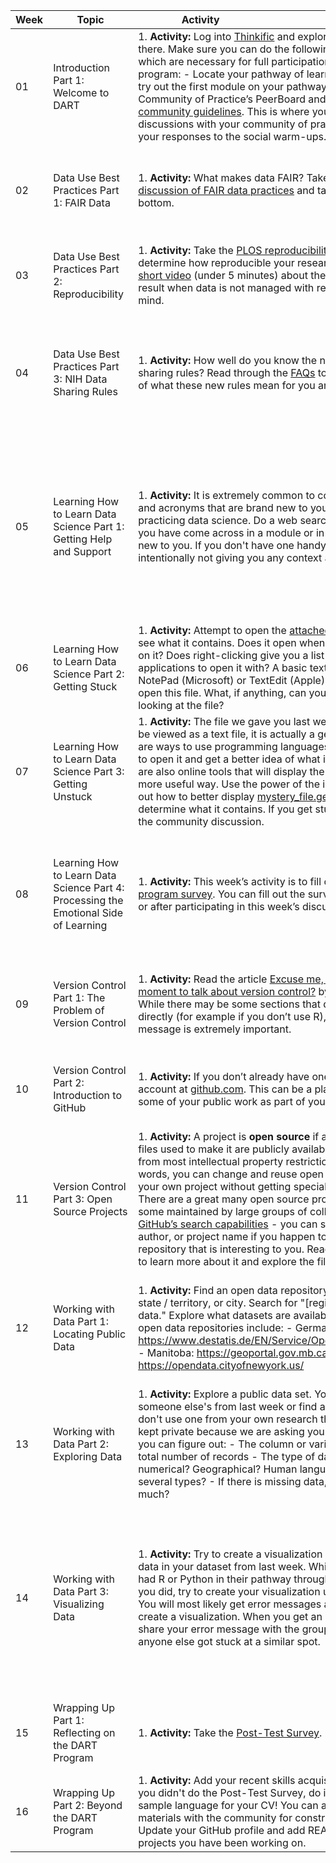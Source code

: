 | Week | <div style="width:120px">Topic</div> | <div style="width:200px">Activity</div> | <div style="width:200px">Warm-Up</div> | <div style="width:400px">Discussion Topic</div> | <div style="width:200px">Extra</div> |
| ---- | ---- | ---- | ---- | ---- | ---- |
|01| Introduction Part 1: Welcome to DART | 1. **Activity:** Log into [Thinkific](https://dart-program.thinkific.com/) and explore what you find there. Make sure you can do the following two things which are necessary for full participation in the DART program: - Locate your pathway of learning modules and try out the first module on your pathway. - Locate your Community of Practice’s PeerBoard and [read the community guidelines](https://dart-program.thinkific.com/pages/communities-of-practice?path=post--1501091728). This is where you will be having discussions with your community of practice and sharing your responses to the social warm-ups. | 2. **Social Warm-Up:** Introduce yourself in your community’s PeerBoard. Who are you and why did you sign up for the DART program?| 3. **Discussion Topic:** Find a module in your pathway that you are particularly excited about and share why it is exciting. Note that not everyone in your community is on the same pathway, so you might be excited about a module that someone else doesn't have assigned. **Post your own answer on PeerBoard and respond to someone else’s post.**| 4. **Planning:** If you want to meet synchronously with members of your Community of Practice, start to plan that now. What are good times to meet?
|02| Data Use Best Practices Part 1: FAIR Data | 1. **Activity:** What makes data FAIR? Take a look at this [discussion of FAIR data practices](http://www.fosteropenscience.eu/learning/assessing-the-fairness-of-data) and take the quiz at the bottom. | 2. **Social Warm-Up:** Is it "the data is" or "the data are," i.e. is the word data singular or plural? And does your belief match the way the words naturally come out of your mouth in conversation?| 3. **Discussion Topic:** Share a way in which you have benefited by working with FAIR data, or a time in which you would have benefited had a data set followed the rules of FAIR. Have others experienced similar situations?| 4. **Explore Further:** (Optional) For a much more in-depth discussion of FAIR data, check out the [FAIR Data 101](https://au-research.github.io/FAIR-data-101-training/) course offered by the Australian Research Data Commons.
|03| Data Use Best Practices Part 2: Reproducibility | 1. **Activity:** Take the [PLOS reproducibility assessment](https://plos.org/reproducibility-assessment/) to determine how reproducible your research is. Watch this [short video](https://m.youtube.com/watch?v=66oNv_DJuPc) (under 5 minutes) about the frustrations that result when data is not managed with reproducibility in mind. | 2. **Social Warm-Up:** Find and post a cartoon about data. You might already have a favorite, or you can search the internet for “data cartoons.” Many of the DART team’s favorites are by Randall Munroe of [xkcd.com](xkcd.com).| 3. **Discussion Topic:** What did you learn about how reproducible your research is? Are there things you want to start implementing or things that you have already implemented to make your research reproducible? See what others have already done and ask for advice.| 4. **Explore Further:** (Optional) Learn about the Center for Open Science’s [Reproducibility Project: Cancer Biology](https://www.cos.io/rpcb).
|04| Data Use Best Practices Part 3: NIH Data Sharing Rules | 1. **Activity:** How well do you know the new 2023 NIH data sharing rules? Read through the [FAQs](https://sharing.nih.gov/faqs#/data-management-and-sharing-policy.htm) to get an overview of what these new rules mean for you and your work. | 2. **Social Warm-Up:** Give a six word description of what you do. This could be silly or serious, and certainly won’t be long enough to get into much detail. Examples might be: - “Teach biomedical researchers to “data” better.” - “Make mice sick, learn about cancer.” - “Stain kids to see their organs.”| 3. **Discussion Topic:** Pick something new you learned from the NIH data sharing rules and share it with your community of practice. Does your lab have a plan in place? Are there practices that will have to change to comply with these new policies?|
|05| Learning How to Learn Data Science Part 1: Getting Help and Support | 1. **Activity:** It is extremely common to come across words and acronyms that are brand new to you when learning or practicing data science. Do a web search for something you have come across in a module or in your work that is new to you. If you don't have one handy, try JSON. We are intentionally not giving you any context about "JSON." | 2. **Social Warm-Up:** What webpage cheat sheets do you keep coming back to? Or do you have any phrases or commands that you do a web search on every time you need to use them?| 3. **Discussion Topic:** There is a lot of information on the internet and web searches can be a very effective way to learn. However different sites and platforms have different tones and expectations. Stack Exchange, for example, has abundant information and a very active community of users answering questions, but can also be an unfriendly place. Think about the search results you got in the activity when discussing the following questions: - What types of answers were most understandable and useful to you? - Do you have any instructions or guidelines for how to answer programming questions kindly and constructively? - What style of response makes you feel most comfortable asking your own questions?| 4. **Explore Further:** (Optional) Read this article on Medium about [how to ask for programming help in public forums](https://medium.com/the-self-taught-programmer/as-a-new-programmer-asking-for-help-is-intimidating-5188a0f62ab9). The author is making an effort to be warm and welcoming to new programmers while providing useful advice. Do you find they achieved that goal?
|06| Learning How to Learn Data Science Part 2: Getting Stuck | 1. **Activity:** Attempt to open the [attached mystery file](https://raw.githubusercontent.com/arcus/DART_Community_of_Practice/main/Prompts/Week06/mystery_file) and see what it contains. Does it open when you double click on it? Does right-clicking give you a list of possible applications to open it with? A basic text editor like NotePad (Microsoft) or TextEdit (Apple) will be able to open this file. What, if anything, can you learn from looking at the file? | 2. **Social Warm-Up:** Describe a time someone helped you get unstuck with your work.| 3. **Discussion Topic:** Describe what feelings you have when you look at this file. Were you able to extract any information at all from it? What would you do if you had to tell someone what this file contains?|
|07| Learning How to Learn Data Science Part 3: Getting Unstuck | 1. **Activity:** The file we gave you last week isn’t meant to be viewed as a text file, it is actually a geojson file. There are ways to use programming languages like R or Python to open it and get a better idea of what it contains. There are also online tools that will display the data inside it in a more useful way. Use the power of the internet to figure out how to better display [mystery_file.geojson](https://raw.githubusercontent.com/arcus/DART_Community_of_Practice/main/Prompts/Week07/mystery_file.geojson) and determine what it contains. If you get stuck, ask for help in the community discussion. | 2. **Social Warm-Up:** Share your favorite (or least favorite, or most common) error message. What do you do when it appears?| 3. **Discussion Topic:** How were you able to open the file? What did it contain? If you got stuck at any point, how did you get past that? When you did open it, did you have any feelings of excitement, accomplishment, or joy?|
|08| Learning How to Learn Data Science Part 4: Processing the Emotional Side of Learning | 1. **Activity:** This week’s activity is to fill out the [mid-program survey](link/to/survey). You can fill out the survey either before or after participating in this week’s discussion. | 2. **Social Warm-Up:** One method programmers use a lot, called "[rubber ducking](https://en.wikipedia.org/wiki/Rubber_duck_debugging)," involves explaining what they are trying to do in plain language to a colleague, or if a colleague is not available, an inanimate object like a rubber duck. What qualities (personality/catchphrase/outfit/etc) would you want your rubber duck to reflect back to you? | 3. **Discussion Topic:** Reflect on the last few weeks' activities where you were repeatedly asked to try things you didn’t know how to do. What emotions did you experience while figuring out how to open the mystery file? What balance (or lack of balance) did you find between the frustrations of getting stuck and the joys of working past that to ultimately open the mystery_file? Do you have any advice for your community members, or for yourself in the future, when faced with similar challenges?| 4. **Planning:** If you want to meet synchronously with members of your Community of Practice during the second half of the program, start to plan that now. What are good times to meet?
|09| Version Control Part 1: The Problem of Version Control | 1. **Activity:** Read the article [Excuse me, do you have a moment to talk about version control?](https://peerj.com/preprints/3159v2/) by Jenny Bryan. While there may be some sections that don’t apply to you directly (for example if you don’t use R), the overall message is extremely important. | 2. **Social Warm-Up:** Share the "best" bad file name you have come across (or perhaps used yourself). These might be files like - `probably_important3.doc`, - `final_submission_actually_final.pdf`, - `Untitled3523.jpg`, etc.| 3. **Discussion Topic:** How do you keep track of changes in your files over time? What works well, and what problems have you encountered?|
|10| Version Control Part 2: Introduction to GitHub | 1. **Activity:** If you don’t already have one, create a GitHub account at [github.com](github.com). This can be a place for you to put some of your public work as part of your public portfolio. | 2. **Social Warm-Up:** What is the silliest/weirdest/best user name you have had or seen that you are willing to share? (Keep it work-appropriate, please.)| 3. **Discussion Topic:** Share your GitHub handle with other members of your community of practice. If you have a pre-existing account, tell your community about what you have been using it for, but we expect that most of them will be empty because you just created them this week.|
|11| Version Control Part 3: Open Source Projects | 1. **Activity:** A project is **open source** if all of the code and files used to make it are publicly available and are free from most intellectual property restrictions. In other words, you can change and reuse open source code in your own project without getting special permission. There are a great many open source projects on GitHub, some maintained by large groups of collaborators. Use [GitHub’s search capabilities](https://github.com/search) - you can search by topic, author, or project name if you happen to know it - to find a repository that is interesting to you. Read its README file to learn more about it and explore the files it contains. | 2. **Social Warm-Up:** What is a technical term in your field that sounds like something different (or confusing or weird) to people outside of your subfield or community? For example GitHub users talk about "forking" a repository, which means making a copy of it that they can then use and modify however they like.| 3. **Discussion Topic:** Share a link to the GitHub repository (or **repo**) you found interesting and give a little information about what it contains. Some questions to consider answering include, but are not limited to: - Does it have a license stating that it is open source? What restrictions does it have on its use? - Does it have code you have used before, or are interested in using in the future? - Does it have many maintainers, or just a couple (or one)? - When was it last updated? Are people actively working on it?|
|12| Working with Data Part 1: Locating Public Data | 1. **Activity:** Find an open data repository for your country, state / territory, or city. Search for "[region name] open data." Explore what datasets are available. Examples of open data repositories include: - Germany: https://www.destatis.de/EN/Service/OpenData/_node.html - Manitoba: https://geoportal.gov.mb.ca/ - New York City: https://opendata.cityofnewyork.us/ | 2. **Social Warm-Up:** Share a data visualization you have particularly enjoyed. It might be from a news article, scientific journal, really anywhere as long as it is public. Or share a bad data visualization and explain why it is so bad. Many examples are available at https://badvisualisations.tumblr.com/. | 3. **Discussion Topic:** Share a dataset you encountered in this week’s activity. Where and how did you find it? What makes it particularly interesting or useful to you? Is there anything you are excited to do with this dataset in the future?| 4. **Explore Further:** (Optional) Search for interesting public datasets on [kaggle.com](kaggle.com), a site with over 50,000 public datasets.
|13| Working with Data Part 2: Exploring Data | 1. **Activity:** Explore a public data set. You can use yours or someone else's from last week or find a new one, just don't use one from your own research that needs to be kept private because we are asking you to share it. See if you can figure out: - The column or variable names - The total number of records - The type of data: is it numerical? Geographical? Human language? A mix of several types? - If there is missing data, and if so, how much? | 2. **Social Warm-Up:** Share a story of missing or wrong data. It could be something minor, or a major problem like the California man who got the [license plate NULL ](https://www.wired.com/story/null-license-plate-landed-one-hacker-ticket-hell/) for his car.| 3. **Discussion Topic:** Share what you learned about your dataset. What programs, languages, or tools did you use to explore it? Did you get stuck at any point? Were you able to figure out if there was missing data?| 4. **Explore Further:** The questions we asked in this week’s activity are examples of metadata. Read this short article about [what metadata is and why it is important](https://data.research.cornell.edu/content/writing-metadata).
|14| Working with Data Part 3: Visualizing Data | 1. **Activity:** Try to create a visualization of some of the data in your dataset from last week. While not everyone had R or Python in their pathway through the modules, if you did, try to create your visualization using one of those. You will most likely get error messages as you attempt to create a visualization. When you get an error message, share your error message with the group and see if anyone else got stuck at a similar spot. | 2. **Social Warm-Up:** What have you used in the past to create data visualizations? Are those visualizations easy to make and update? Do they look good and convey information effectively?| 3. **Discussion Topic:** If you are able to create a visualization without encountering any error messages or difficulty running code, post your visualization and code and respond to others' posts about where they got stuck. What was challenging about creating, or attempting to create, your visualization?| 4. **Explore Further:** (Optional) Different members of your community of practice probably created their visualizations using different programming languages. No programming language is inherently better or worse than any other. Check out this talk by Gabriele S Hayden on the [cultural meaning of programming languages](https://www.youtube.com/watch?v=kCZRauYfqvg).
|15| Wrapping Up Part 1: Reflecting on the DART Program | 1. **Activity:** Take the [Post-Test Survey](link/to/survey/here). | 2. **Social Warm-Up:** Find and post a cartoon that speaks to your experience with the program or with coding so far.| 3. **Discussion Topic:** Reflect on your last 15 weeks as a community. What activities, discussions, or modules were most helpful to you? Have you changed anything about how you do your work over the course of this program? Or how you think about data?|
|16| Wrapping Up Part 2: Beyond the DART Program | 1. **Activity:** Add your recent skills acquisition to your CV. If you didn't do the Post-Test Survey, do it now to get some sample language for your CV! You can also: - Share your materials with the community for constructive feedback - Update your GitHub profile and add README files to projects you have been working on. | 2. **Social Warm-Up:** Share your contact information and ways your community can follow you in the future e.g. [ORCID](https://orcid.org/), social media, etc.| 3. **Discussion Topic:** Would you like to continue this community of practice in some way after the DART Program concludes? If so, now is the time to formulate a plan for ongoing communication.|

